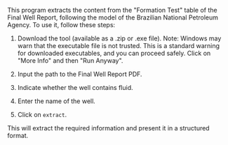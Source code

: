 This program extracts the content from the "Formation Test" table of the Final Well Report, following the model of the Brazilian National Petroleum Agency. To use it, follow these steps:

1. Download the tool (available as a .zip or .exe file). Note: Windows may warn that the executable file is not trusted. This is a standard warning for downloaded executables, and you can proceed safely. Click on "More Info" and then "Run Anyway".

2. Input the path to the Final Well Report PDF.

3. Indicate whether the well contains fluid.

4. Enter the name of the well.

5. Click on `extract`.

This will extract the required information and present it in a structured format.
